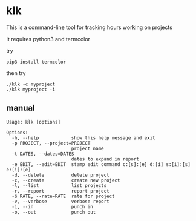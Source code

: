 # klk #

This is a command-line tool for tracking hours working on projects

It requires python3 and termcolor

try
```
pip3 install termcolor
```

then try
```
./klk -c myproject
./klk myproject -i
```

## manual ##

```
Usage: klk [options]

Options:
  -h, --help            show this help message and exit
  -p PROJECT, --project=PROJECT
                        project name
  -t DATES, --dates=DATES
                        dates to expand in report
  -e EDIT, --edit=EDIT  stamp edit command c:[s]:[e] d:[i] s:[i]:[s] e:[i]:[e]
  -d, --delete          delete project
  -c, --create          create new project
  -l, --list            list projects
  -r, --report          report project
  -$ RATE, --rate=RATE  rate for project
  -v, --verbose         verbose report
  -i, --in              punch in
  -o, --out             punch out
  ```
